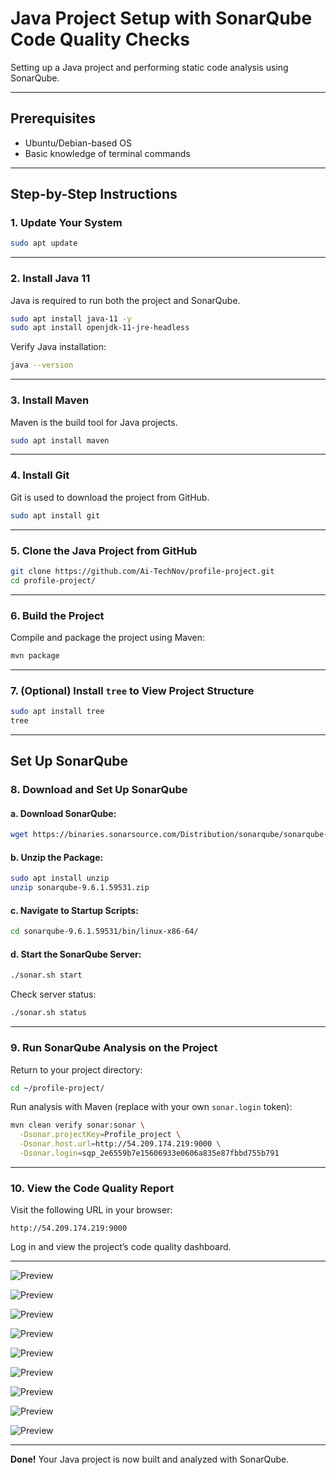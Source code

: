 # Java Project Setup with SonarQube Code Quality Checks

Setting up a Java project and performing static code analysis using SonarQube.

---

##  Prerequisites

- Ubuntu/Debian-based OS
- Basic knowledge of terminal commands

---

## Step-by-Step Instructions

### 1. Update Your System

```bash
sudo apt update
```

---

### 2. Install Java 11

Java is required to run both the project and SonarQube.

```bash
sudo apt install java-11 -y
sudo apt install openjdk-11-jre-headless
```

Verify Java installation:

```bash
java --version
```

---

### 3. Install Maven

Maven is the build tool for Java projects.

```bash
sudo apt install maven
```

---

### 4. Install Git

Git is used to download the project from GitHub.

```bash
sudo apt install git
```

---

### 5. Clone the Java Project from GitHub

```bash
git clone https://github.com/Ai-TechNov/profile-project.git
cd profile-project/
```

---

### 6. Build the Project

Compile and package the project using Maven:

```bash
mvn package
```

---

### 7. (Optional) Install `tree` to View Project Structure

```bash
sudo apt install tree
tree
```

---

##  Set Up SonarQube

### 8. Download and Set Up SonarQube

#### a. Download SonarQube:

```bash
wget https://binaries.sonarsource.com/Distribution/sonarqube/sonarqube-9.6.1.59531.zip
```

#### b. Unzip the Package:

```bash
sudo apt install unzip
unzip sonarqube-9.6.1.59531.zip
```

#### c. Navigate to Startup Scripts:

```bash
cd sonarqube-9.6.1.59531/bin/linux-x86-64/
```

#### d. Start the SonarQube Server:

```bash
./sonar.sh start
```

Check server status:

```bash
./sonar.sh status
```

---

### 9. Run SonarQube Analysis on the Project

Return to your project directory:

```bash
cd ~/profile-project/
```

Run analysis with Maven (replace with your own `sonar.login` token):

```bash
mvn clean verify sonar:sonar \
  -Dsonar.projectKey=Profile_project \
  -Dsonar.host.url=http://54.209.174.219:9000 \
  -Dsonar.login=sqp_2e6559b7e15606933e0606a835e87fbbd755b791
```

---

### 10. View the Code Quality Report

Visit the following URL in your browser:

```
http://54.209.174.219:9000
```

Log in and view the project’s code quality dashboard.

---

![Preview](./Images/j1.png)



![Preview](./images/j2.png)



![Preview](./images/j3.png)



![Preview](./images/j4.png)



![Preview](./images/j5.png)



![Preview](./images/j6.png)



![Preview](./images/j7.png)



![Preview](./images/j8.png)



![Preview](./images/j9.png)

---



**Done!** Your Java project is now built and analyzed with SonarQube.



